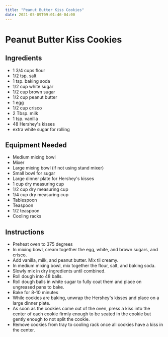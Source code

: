 ```yaml
---
title: "Peanut Butter Kiss Cookies"
date: 2021-05-09T09:01:46-04:00
---
```


# Peanut Butter Kiss Cookies

## Ingredients

- 1 3/4 cups flour
- 1/2 tsp. salt
- 1 tsp. baking soda
- 1/2 cup white sugar
- 1/2 cup brown sugar
- 1/2 cup peanut butter
- 1 egg
- 1/2 cup crisco
- 2 Tbsp. milk
- 1 tsp. vanilla
- 48 Hershey's kisses
- extra white sugar for rolling

## Equipment Needed

- Medium mixing bowl
- Mixer
- Large mixing bowl (if not using stand mixer)
- Small bowl for sugar
- Large dinner plate for Hershey's kisses
- 1 cup dry measuring cup 
- 1/2 cup dry measuring cup
- 1/4 cup dry measuring cup
- Tablespoon
- Teaspoon
- 1/2 teaspoon
- Cooling racks

## Instructions

- Preheat oven to 375 degrees
- In mixing bowl, cream together the egg, white, and brown sugars, and crisco. 
- Add vanilla, milk, and peanut butter. Mix til creamy. 
- In medium mixing bowl, mix together the flour, salt, and baking soda. 
- Slowly mix in dry ingredients until combined. 
- Roll dough into 48 balls. 
- Roll dough balls in white sugar to fully coat them and place on ungreased pans to bake.
- Bake for 8-10 minutes
- While cookies are baking, unwrap the Hershey's kisses and place on a large dinner plate. 
- As soon as the cookies come out of the oven, press a kiss into the center of each cookie firmly enough to be seated in the cookie but gently enough to not split the cookie.
- Remove cookies from tray to cooling rack once all cookies have a kiss in the center.